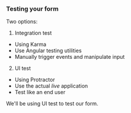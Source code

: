 ### Testing your form

Two options:

1. Integration test
  * Using Karma
  * Use Angular testing utilities
  * Manually trigger events and manipulate input
2. UI test
  * Using Protractor
  * Use the actual *live* application
  * Test like an end user

We'll be using UI test to test our form. <!-- .element class="fragment" -->